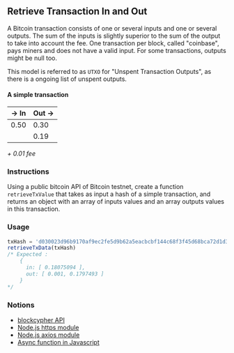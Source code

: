 ## Retrieve Transaction In and Out

A Bitcoin transaction consists of one or several inputs and one or several outputs. The sum of the inputs is slightly superior to the sum of the output to take into account the fee. One transaction per block, called "coinbase", pays miners and does not have a valid input. For some transactions, outputs might be null too.

This model is referred to as `UTXO` for "Unspent Transaction Outputs", as there is a ongoing list of unspent outputs.

#### A simple transaction

|  -> In	|  Out ->	|
|----       |----	|
|   0.50 	|  0.30	|
|   	    |  0.19	|

*+ 0.01 fee*

### Instructions

Using a public bitcoin API of Bitcoin testnet, create a function `retrieveTxValue` that takes as input a hash of a simple transaction, and returns an object with an array of inputs values and an array outputs values in this transaction.

### Usage

```js
txHash = 'd030023d96b9170af9ec2fe5d9b62a5eacbcbf144c68f3f45d68bca72d1d3649'
retrieveTxData(txHash) 
/* Expected : 
    { 
      in: [ 0.18075094 ], 
      out: [ 0.001, 0.1797493 ] 
    }
*/
```

### Notions

- [blockcypher API](https://www.blockcypher.com/dev/bitcoin/#blockchain-api)
- [Node.js https module](https://nodejs.org/api/https.html)
- [Node.js axios module](https://github.com/axios/axios)
- [Async function in Javascript](https://developer.mozilla.org/fr/docs/Web/JavaScript/Reference/Statements/async_function)
